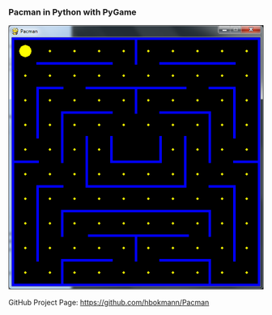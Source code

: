 ### Pacman in Python with PyGame

![Pacman Game Window](pacman.png)

GitHub Project Page: https://github.com/hbokmann/Pacman